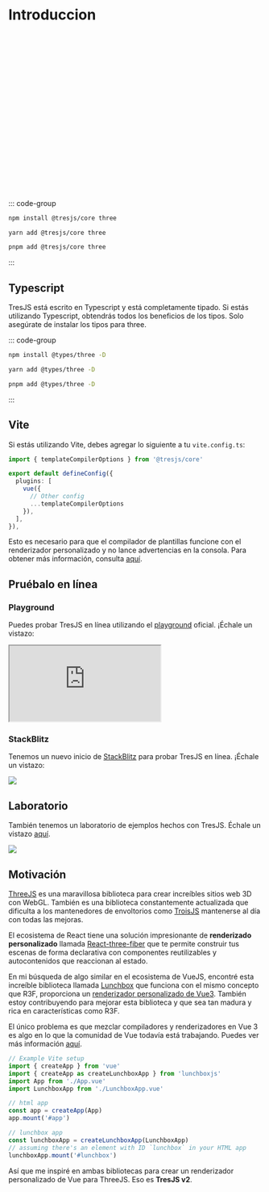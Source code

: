 # Introduccion

<ClientOnly>
    <div style="aspect-ratio: 16/9; height: auto; margin: 2rem 0; border-radius: 8px; overflow:hidden;">
      <FirstScene />
    </div>
</ClientOnly>

::: code-group

```bash [npm]
npm install @tresjs/core three 
```

```bash [yarn]
yarn add @tresjs/core three 
```

```bash [pnpm]
pnpm add @tresjs/core three 
```

:::

## Typescript

TresJS está escrito en Typescript y está completamente tipado. Si estás utilizando Typescript, obtendrás todos los beneficios de los tipos. Solo asegúrate de instalar los tipos para three.

::: code-group

```bash [npm]
npm install @types/three -D
```

```bash [yarn]
yarn add @types/three -D
```

```bash [pnpm]
pnpm add @types/three -D
```

:::

## Vite

Si estás utilizando Vite, debes agregar lo siguiente a tu `vite.config.ts`:

```ts
import { templateCompilerOptions } from '@tresjs/core'

export default defineConfig({
  plugins: [
    vue({
      // Other config
      ...templateCompilerOptions
    }),
  ],
}),
```

Esto es necesario para que el compilador de plantillas funcione con el renderizador personalizado y no lance advertencias en la consola. Para obtener más información, consulta [aquí](/guide/troubleshooting.html).

## Pruébalo en línea

### Playground

Puedes probar TresJS en línea utilizando el [playground](https://play.tresjs.org/) oficial. ¡Échale un vistazo:

<iframe src="https://play.tresjs.org/" class="w-full rounded shadow-lg outline-none border-none aspect-4/3"></iframe>

### StackBlitz

Tenemos un nuevo inicio de [StackBlitz](https://stackblitz.com/) para probar TresJS en línea. ¡Échale un vistazo:

![](/stackblitz-starter.png)

## Laboratorio

También tenemos un laboratorio de ejemplos hechos con TresJS. Échale un vistazo [aquí](https://labs.tresjs.org/).

![](/tresjs-lab.png)

## Motivación

[ThreeJS](https://threejs.org/) es una maravillosa biblioteca para crear increíbles sitios web 3D con WebGL. También es una biblioteca constantemente actualizada que dificulta a los mantenedores de envoltorios como [TroisJS](https://troisjs.github.io/) mantenerse al día con todas las mejoras.

El ecosistema de React tiene una solución impresionante de **renderizado personalizado** llamada [React-three-fiber](https://docs.pmnd.rs/react-three-fiber) que te permite construir tus escenas de forma declarativa con componentes reutilizables y autocontenidos que reaccionan al estado.

En mi búsqueda de algo similar en el ecosistema de VueJS, encontré esta increíble biblioteca llamada [Lunchbox](https://github.com/breakfast-studio/lunchboxjs) que funciona con el mismo concepto que R3F, proporciona un [renderizador personalizado de Vue3](https://vuejs.org/api/custom-renderer.html). También estoy contribuyendo para mejorar esta biblioteca y que sea tan madura y rica en características como R3F.

El único problema es que mezclar compiladores y renderizadores en Vue 3 es algo en lo que la comunidad de Vue todavía está trabajando. Puedes ver más información [aquí](https://github.com/vuejs/vue-loader/pull/1645).

```ts
// Example Vite setup
import { createApp } from 'vue'
import { createApp as createLunchboxApp } from 'lunchboxjs'
import App from './App.vue'
import LunchboxApp from './LunchboxApp.vue'

// html app
const app = createApp(App)
app.mount('#app')

// lunchbox app
const lunchboxApp = createLunchboxApp(LunchboxApp)
// assuming there's an element with ID `lunchbox` in your HTML app
lunchboxApp.mount('#lunchbox')
```

Así que me inspiré en ambas bibliotecas para crear un renderizador personalizado de Vue para ThreeJS. Eso es **TresJS v2**.

